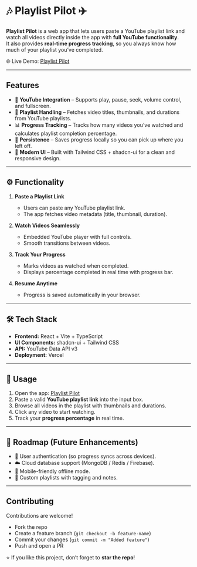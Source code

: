 # 🎶 Playlist Pilot ✈️

**Playlist Pilot** is a web app that lets users paste a YouTube playlist link and watch all videos directly inside the app with **full YouTube functionality**.  
It also provides **real-time progress tracking**, so you always know how much of your playlist you’ve completed.

🌐 Live Demo: [Playlist Pilot](https://play-list-pilot.vercel.app/)

---

## Features

- 🎥 **YouTube Integration** – Supports play, pause, seek, volume control, and fullscreen.  
- 📑 **Playlist Handling** – Fetches video titles, thumbnails, and durations from YouTube playlists.  
- 📊 **Progress Tracking** – Tracks how many videos you’ve watched and calculates playlist completion percentage.  
- 💾 **Persistence** – Saves progress locally so you can pick up where you left off.  
- 🎨 **Modern UI** – Built with Tailwind CSS + shadcn-ui for a clean and responsive design.  

---

## ⚙️ Functionality

1. **Paste a Playlist Link**  
   - Users can paste any YouTube playlist link.  
   - The app fetches video metadata (title, thumbnail, duration).  

2. **Watch Videos Seamlessly**  
   - Embedded YouTube player with full controls.  
   - Smooth transitions between videos.  

3. **Track Your Progress**  
   - Marks videos as watched when completed.  
   - Displays percentage completed in real time with progress bar.  

4. **Resume Anytime**  
   - Progress is saved automatically in your browser.  

---

## 🛠️ Tech Stack

- **Frontend:** React + Vite + TypeScript  
- **UI Components:** shadcn-ui + Tailwind CSS  
- **API:** YouTube Data API v3  
- **Deployment:** Vercel  

---

## 📖 Usage

1. Open the app: [Playlist Pilot](https://play-list-pilot.vercel.app/)  
2. Paste a valid **YouTube playlist link** into the input box.  
3. Browse all videos in the playlist with thumbnails and durations.  
4. Click any video to start watching.  
5. Track your **progress percentage** in real time.  

---

## 📌 Roadmap (Future Enhancements)

- 🔐 User authentication (so progress syncs across devices).  
- ☁️ Cloud database support (MongoDB / Redis / Firebase).  
- 📱 Mobile-friendly offline mode.  
- 🎯 Custom playlists with tagging and notes.  

---

## Contributing

Contributions are welcome!  
- Fork the repo  
- Create a feature branch (`git checkout -b feature-name`)  
- Commit your changes (`git commit -m "Added feature"`)  
- Push and open a PR  


⭐ If you like this project, don’t forget to **star the repo**!
